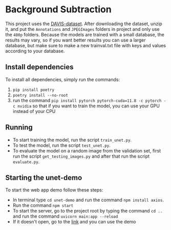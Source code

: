 # Background Subtraction 
This project uses the [DAVIS-dataset](https://graphics.ethz.ch/Downloads/Data/Davis/DAVIS-data.zip). After downloading the dataset, unzip it, and put the `Annotations` and `JPEGImages` folders in project and only use the `480p` folders. Because the models are trained with a small database, the results may vary, so if you want better results you can use a larger database, but make sure to make a new trainval.txt file with keys and values according to your database.

## Install dependencies
To install all dependencies, simply run the commands:
1. `pip install poetry`
2. `poetry install --no-root`
3. run the command `pip install pytorch pytorch-cuda=11.8 -c pytorch -c nvidia` so that if you want to train the model, you can use your GPU instead of your CPU

## Running 
- To start training the model, run the script `train_unet.py`.
- To test the model, run the script `test_unet.py`.
- To evaluate the model on a random image from the validation set, first run the script `get_testing_images.py` and after that run the script `evaluate.py`. 

## Starting the unet-demo
To start the web app demo follow these steps:
- In terminal type `cd unet-demo` and run the command `npm install axios`.
- Run the command `npm start`
- To start the server, go to the project root by typing the command `cd ..` and run the command `uvicorn main:app --reload`
- If it doesn't open, go to the [link](http://localhost:3000) and you can use the demo